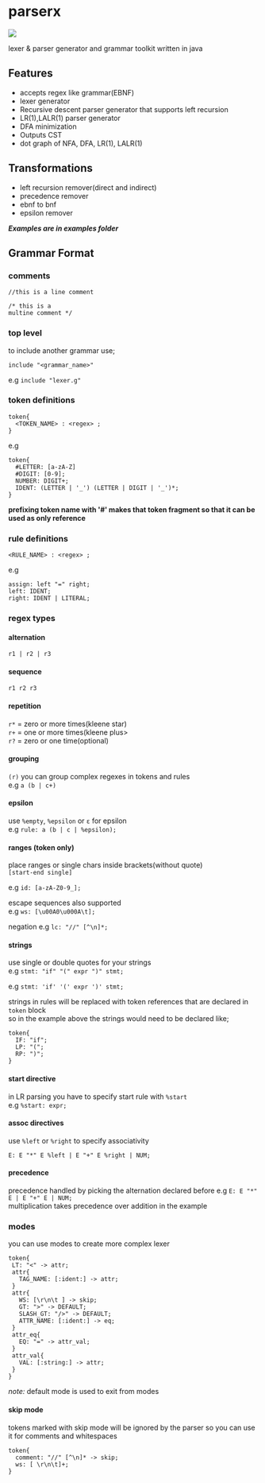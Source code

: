 # parserx
[![](https://jitpack.io/v/mesut146/parserx.svg)](https://jitpack.io/#mesut146/parserx)

lexer &amp; parser generator and grammar toolkit written in java

## Features
- accepts regex like grammar(EBNF)
- lexer generator
- Recursive descent parser generator that supports left recursion
- LR(1),LALR(1) parser generator
- DFA minimization
- Outputs CST
- dot graph of NFA, DFA, LR(1), LALR(1)

## Transformations 
- left recursion remover(direct and indirect)
- precedence remover
- ebnf to bnf
- epsilon remover

***Examples are in examples folder***


## Grammar Format

### comments

`//this is a line comment`

```
/* this is a
multine comment */
```

### top level
to include another grammar use;<br>

`include "<grammar_name>"`

e.g `include "lexer.g"`

### token definitions

```
token{
  <TOKEN_NAME> : <regex> ;
}
```
e.g
```
token{
  #LETTER: [a-zA-Z]
  #DIGIT: [0-9];
  NUMBER: DIGIT+;
  IDENT: (LETTER | '_') (LETTER | DIGIT | '_')*;
}
```

__prefixing token name with '#' makes that token fragment so that it can be used as only reference__

### rule definitions

```
<RULE_NAME> : <regex> ;
```
e.g
```
assign: left "=" right;
left: IDENT;
right: IDENT | LITERAL;
```

### regex types

#### alternation
`r1 | r2 | r3`

#### sequence
`r1 r2 r3`

#### repetition
`r*` = zero or more times(kleene star)<br>
`r+` = one or more times(kleene plus><br>
`r?` = zero or one time(optional)<br>

#### grouping
`(r)` you can group complex regexes in tokens and rules<br>
e.g `a (b | c+)`

#### epsilon
use `%empty`, `%epsilon` or `ε` for epsilon<br>
e.g `rule: a (b | c | %epsilon);`

#### ranges (token only)
place ranges or single chars inside brackets(without quote)<br>
`[start-end single]`

e.g `id: [a-zA-Z0-9_];`

escape sequences also supported<br>
e.g `ws: [\u00A0\u000A\t];`

negation e.g `lc: "//" [^\n]*;`

#### strings

use single or double quotes for your strings<br>
e.g `stmt: "if" "(" expr ")" stmt;`

e.g `stmt: 'if' '(' expr ')' stmt;`

strings in rules will be replaced with token references that are declared in `token` block<br>
so in the example above the strings would need to be declared like;<br>
```
token{
  IF: "if";
  LP: "(";
  RP: ")";
}
```

#### start directive

in LR parsing you have to specify start rule with `%start`<br>
e.g `%start: expr;`

#### assoc directives
use `%left` or `%right` to specify associativity
```
E: E "*" E %left | E "+" E %right | NUM;
```

#### precedence
precedence handled by picking the alternation declared before
e.g `E: E "*" E | E "+" E | NUM;`
<br>multiplication takes precedence over addition in the example


### modes
you can use modes to create more complex lexer

```
token{
 LT: "<" -> attr;
 attr{
   TAG_NAME: [:ident:] -> attr;
 }
 attr{
   WS: [\r\n\t ] -> skip;
   GT: ">" -> DEFAULT;
   SLASH_GT: "/>" -> DEFAULT;
   ATTR_NAME: [:ident:] -> eq;
 }
 attr_eq{
   EQ: "=" -> attr_val;
 }
 attr_val{
   VAL: [:string:] -> attr;
 }
}
```
*note:* default mode is used to exit from modes
#### skip mode
tokens marked with skip mode will be ignored by the parser so you can use it for comments and whitespaces
```
token{
  comment: "//" [^\n]* -> skip;
  ws: [ \r\n\t]+;
}
```
